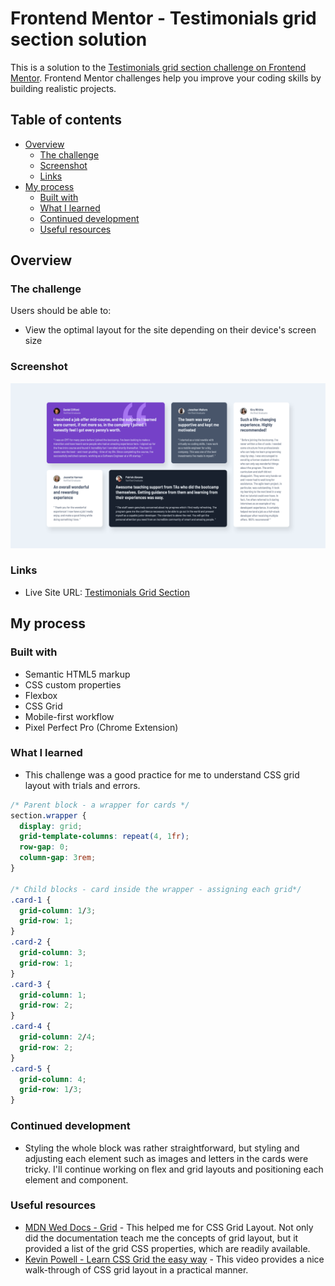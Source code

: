 # Frontend Mentor - Testimonials grid section solution

This is a solution to the [Testimonials grid section challenge on Frontend Mentor](https://www.frontendmentor.io/challenges/testimonials-grid-section-Nnw6J7Un7). Frontend Mentor challenges help you improve your coding skills by building realistic projects.

## Table of contents

- [Overview](#overview)
  - [The challenge](#the-challenge)
  - [Screenshot](#screenshot)
  - [Links](#links)
- [My process](#my-process)
  - [Built with](#built-with)
  - [What I learned](#what-i-learned)
  - [Continued development](#continued-development)
  - [Useful resources](#useful-resources)

## Overview

### The challenge

Users should be able to:

- View the optimal layout for the site depending on their device's screen size

### Screenshot

![Desktop design - Testimonials grid](./solution/desktop-Testimonials-Grid.png)

### Links

- Live Site URL: [Testimonials Grid Section](https://tsune-web.github.io/FM-testimonials-grid/)

## My process

### Built with

- Semantic HTML5 markup
- CSS custom properties
- Flexbox
- CSS Grid
- Mobile-first workflow
- Pixel Perfect Pro (Chrome Extension)

### What I learned

- This challenge was a good practice for me to understand CSS grid layout with trials and errors.

```css
/* Parent block - a wrapper for cards */
section.wrapper {
  display: grid;
  grid-template-columns: repeat(4, 1fr);
  row-gap: 0;
  column-gap: 3rem;
}

/* Child blocks - card inside the wrapper - assigning each grid*/
.card-1 {
  grid-column: 1/3;
  grid-row: 1;
}
.card-2 {
  grid-column: 3;
  grid-row: 1;
}
.card-3 {
  grid-column: 1;
  grid-row: 2;
}
.card-4 {
  grid-column: 2/4;
  grid-row: 2;
}
.card-5 {
  grid-column: 4;
  grid-row: 1/3;
}
```

### Continued development

- Styling the whole block was rather straightforward, but styling and adjusting each element such as images and letters in the cards were tricky. I'll continue working on flex and grid layouts and positioning each element and component.

### Useful resources

- [MDN Wed Docs - Grid](https://developer.mozilla.org/en-US/docs/Web/CSS/grid) - This helped me for CSS Grid Layout. Not only did the documentation teach me the concepts of grid layout, but it provided a list of the grid CSS properties, which are readily available.
- [Kevin Powell - Learn CSS Grid the easy way](https://www.youtube.com/watch?v=rg7Fvvl3taU) - This video provides a nice walk-through of CSS grid layout in a practical manner.
